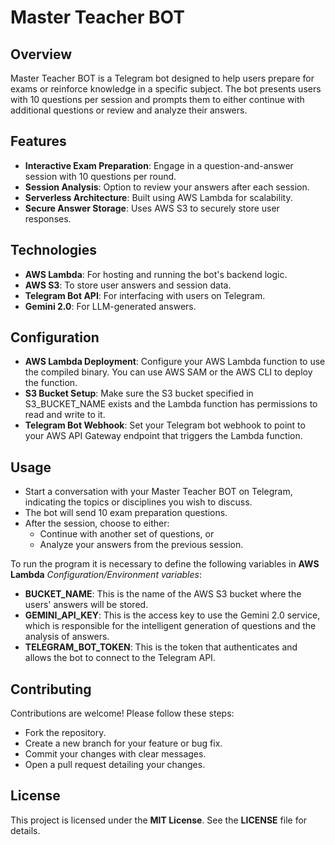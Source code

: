 # Master Teacher BOT

## Overview

Master Teacher BOT is a Telegram bot designed to help users prepare for exams or reinforce knowledge in a specific subject. The bot presents users with 10 questions per session and prompts them to either continue with additional questions or review and analyze their answers.

## Features

- **Interactive Exam Preparation**: Engage in a question-and-answer session with 10 questions per round.
- **Session Analysis**: Option to review your answers after each session.
- **Serverless Architecture**: Built using AWS Lambda for scalability.
- **Secure Answer Storage**: Uses AWS S3 to securely store user responses.

## Technologies

- **AWS Lambda**: For hosting and running the bot's backend logic.
- **AWS S3**: To store user answers and session data.
- **Telegram Bot API**: For interfacing with users on Telegram.
- **Gemini 2.0**: For LLM-generated answers.

## Configuration
* **AWS Lambda Deployment**: Configure your AWS Lambda function to use the compiled binary. You can use AWS SAM or the AWS CLI to deploy the function.
* **S3 Bucket Setup**: Make sure the S3 bucket specified in S3_BUCKET_NAME exists and the Lambda function has permissions to read and write to it.
* **Telegram Bot Webhook**: Set your Telegram bot webhook to point to your AWS API Gateway endpoint that triggers the Lambda function.

## Usage
* Start a conversation with your Master Teacher BOT on Telegram, indicating the topics or disciplines you wish to discuss.
* The bot will send 10 exam preparation questions.
* After the session, choose to either:
  * Continue with another set of questions, or
  * Analyze your answers from the previous session.

To run the program it is necessary to define the following variables in **AWS Lambda** *Configuration/Environment variables*:

* **BUCKET_NAME**: This is the name of the AWS S3 bucket where the users' answers will be stored.
* **GEMINI_API_KEY**: This is the access key to use the Gemini 2.0 service, which is responsible for the intelligent generation of questions and the analysis of answers.
* **TELEGRAM_BOT_TOKEN**: This is the token that authenticates and allows the bot to connect to the Telegram API.

## Contributing
Contributions are welcome! Please follow these steps:

* Fork the repository.
* Create a new branch for your feature or bug fix.
* Commit your changes with clear messages.
* Open a pull request detailing your changes.

## License
This project is licensed under the **MIT License**. See the **LICENSE** file for details.

